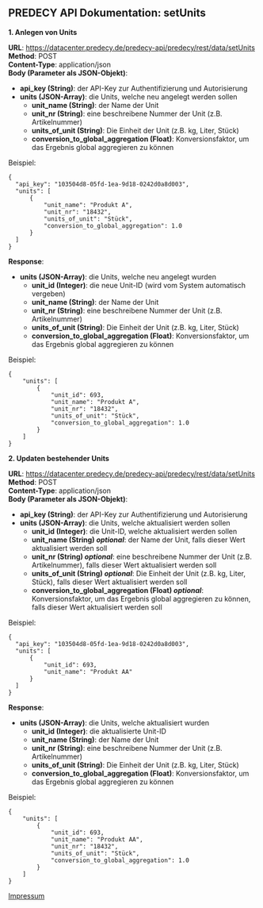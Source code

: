 ## PREDECY API Dokumentation: setUnits

__1. Anlegen von Units__

__URL__: https://datacenter.predecy.de/predecy-api/predecy/rest/data/setUnits 
__Method__: POST  
__Content-Type__: application/json  
__Body (Parameter als JSON-Objekt)__:
  * __api_key (String)__: der API-Key zur Authentifizierung und Autorisierung
  * __units (JSON-Array)__: die Units, welche neu angelegt werden sollen
    * __unit_name (String)__: der Name der Unit
    * __unit_nr (String)__: eine beschreibene Nummer der Unit (z.B. Artikelnummer)
    * __units_of_unit (String)__: Die Einheit der Unit (z.B. kg, Liter, Stück)
    * __conversion_to_global_aggregation (Float)__: Konversionsfaktor, um das Ergebnis global aggregieren zu können 

  Beispiel:  
  ```
  {
    "api_key": "103504d8-05fd-1ea-9d18-0242d0a8d003",  
    "units": [
		{
			"unit_name": "Produkt A",
		    "unit_nr": "18432",
		    "units_of_unit": "Stück",
		    "conversion_to_global_aggregation": 1.0
		}
    ]
  }
  ```
  
__Response__:
  * __units (JSON-Array)__: die Units, welche neu angelegt wurden
      * __unit_id (Integer)__: die neue Unit-ID (wird vom System automatisch vergeben)
      * __unit_name (String)__: der Name der Unit
      * __unit_nr (String)__: eine beschreibene Nummer der Unit (z.B. Artikelnummer)
      * __units_of_unit (String)__: Die Einheit der Unit (z.B. kg, Liter, Stück)
      * __conversion_to_global_aggregation (Float)__: Konversionsfaktor, um das Ergebnis global aggregieren zu können 
  
  Beispiel: 
  ```
  {
      "units": [
          {
              "unit_id": 693,
              "unit_name": "Produkt A",
              "unit_nr": "18432",
              "units_of_unit": "Stück",
              "conversion_to_global_aggregation": 1.0
          }
      ]
  }
  ```

  __2. Updaten bestehender Units__

__URL__: https://datacenter.predecy.de/predecy-api/predecy/rest/data/setUnits 
__Method__: POST  
__Content-Type__: application/json  
__Body (Parameter als JSON-Objekt)__:
  * __api_key (String)__: der API-Key zur Authentifizierung und Autorisierung
  * __units (JSON-Array)__: die Units, welche aktualisiert werden sollen
    * __unit_id (Integer)__: die Unit-ID, welche aktualisiert werden sollen
    * **unit_name (String) _optional_**: der Name der Unit, falls dieser Wert aktualisiert werden soll
    * **unit_nr (String) _optional_**: eine beschreibene Nummer der Unit (z.B. Artikelnummer), falls dieser Wert aktualisiert werden soll
    * **units_of_unit (String) _optional_**: Die Einheit der Unit (z.B. kg, Liter, Stück), falls dieser Wert aktualisiert werden soll
    * **conversion_to_global_aggregation (Float) _optional_**: Konversionsfaktor, um das Ergebnis global aggregieren zu können, falls dieser Wert aktualisiert werden soll

  Beispiel:  
  ```
  {
    "api_key": "103504d8-05fd-1ea-9d18-0242d0a8d003",  
    "units": [
		{
            "unit_id": 693,
            "unit_name": "Produkt AA"
		}
    ]
  }
  ```
  
__Response__:
  * __units (JSON-Array)__: die Units, welche aktualisiert wurden
      * __unit_id (Integer)__: die aktualisierte Unit-ID
      * __unit_name (String)__: der Name der Unit
      * __unit_nr (String)__: eine beschreibene Nummer der Unit (z.B. Artikelnummer)
      * __units_of_unit (String)__: Die Einheit der Unit (z.B. kg, Liter, Stück)
      * __conversion_to_global_aggregation (Float)__: Konversionsfaktor, um das Ergebnis global aggregieren zu können 
  
  Beispiel: 
  ```
  {
      "units": [
          {
              "unit_id": 693,
              "unit_name": "Produkt AA",
              "unit_nr": "18432",
              "units_of_unit": "Stück",
              "conversion_to_global_aggregation": 1.0
          }
      ]
  }
  ```
  
  [Impressum](https://www.spicetech.de/#Impressum)
  
